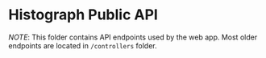 # Histograph Public API

*NOTE*: This folder contains API endpoints used by the web app. Most older endpoints are located in `/controllers` folder.